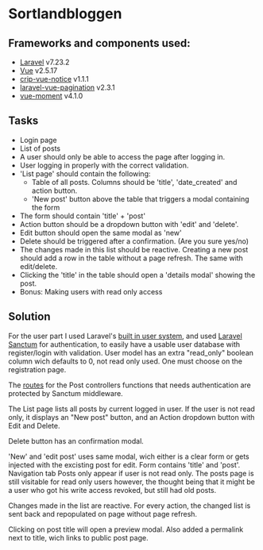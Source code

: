 # Sortlandbloggen

## Frameworks and components used:

- [Laravel](https://github.com/laravel/laravel) v7.23.2
- [Vue](https://github.com/vuejs/vue) v2.5.17
- [crip-vue-notice](https://www.npmjs.com/package/crip-vue-notice) v1.1.1
- [laravel-vue-pagination](https://github.com/gilbitron/laravel-vue-pagination) v2.3.1
- [vue-moment](https://www.npmjs.com/package/vue-moment) v4.1.0

## Tasks
- Login page
- List of posts
- A user should only be able to access the page after logging in.
- User logging in properly with the correct validation.
- 'List page' should contain the following:
    - Table of all posts. Columns should be 'title', 'date_created' and action button.  
    - 'New post' button above the table that triggers a modal containing the form
- The form should contain 'title' + 'post'
- Action button should be a dropdown button with 'edit' and 'delete'.
- Edit button should open the same modal as 'new'
- Delete should be triggered after a confirmation. (Are you sure yes/no)
- The changes made in this list should be reactive. Creating a new post should add a row in the table without a page refresh. The same with edit/delete.
- Clicking the 'title' in the table should open a 'details modal' showing the post.
- Bonus: Making users with read only access

## Solution
For the user part I used Laravel's [built in user system](https://laravel.com/docs/7.x/authentication), and used [Laravel Sanctum](https://laravel.com/docs/7.x/sanctum) for authentication, to easily have a usable user database with register/login with validation. User model has an extra "read_only" boolean column wich defaults to 0, not read only used. One must choose on the registration page.

The [routes](routes/web.php) for the Post controllers functions that needs authentication are protected by Sanctum middleware.   

The List page lists all posts by current logged in user. If the user is not read only, it displays an "New post" button, and an Action dropdown button with Edit and Delete. 

Delete button has an confirmation modal.

'New' and 'edit post' uses same modal, wich either is a clear form or gets injected with the excisting post for edit. Form contains 'title' and 'post'. Navigation tab Posts only appear if user is not read only. The posts page is still visitable for read only users however, the thought being that it might be a user who got his write access revoked, but still had old posts. 

Changes made in the list are reactive. For every action, the changed list is sent back and repopulated on page without page refresh.

Clicking on post title will open a preview modal. Also added a permalink next to title, wich links to public post page.


